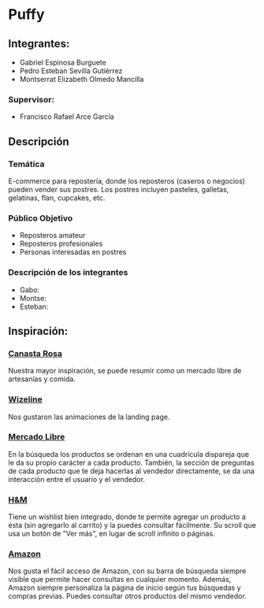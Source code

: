 # Puffy

## Integrantes:
- Gabriel Espinosa Burguete
- Pedro Esteban Sevilla Gutiérrez
- Montserrat Elizabeth Olmedo Mancilla

### Supervisor:
- Francisco Rafael Arce García

## Descripción

### Temática
E-commerce para repostería, donde los reposteros (caseros o negocios) pueden vender sus postres. Los postres incluyen pasteles, galletas, gelatinas, flan, cupcakes, etc.

### Público Objetivo
- Reposteros amateur
- Reposteros profesionales
- Personas interesadas en postres

### Descripción de los integrantes
- Gabo:
- Montse:
- Esteban: 

## Inspiración:
### [Canasta Rosa](https://canastarosa.com/)
Nuestra mayor inspiración, se puede resumir como un mercado libre de artesanías y comida.

### [Wizeline](https://www.wizeline.com/)
Nos gustaron las animaciones de la landing page.

### [Mercado Libre](https://articulo.mercadolibre.com.mx/)
En la búsqueda los productos se ordenan en una cuadrícula dispareja que le da su propio carácter a cada producto. También, la sección de preguntas de cada producto que te deja hacerlas al vendedor directamente, se da una interacción entre el usuario y el vendedor.

### [H&M](https://www2.hm.com/es_mx/)
Tiene un wishlist bien integrado, donde te permite agregar un producto a ésta (sin agregarlo al carrito) y la puedes consultar fácilmente. Su scroll que usa un botón de "Ver más", en lugar de scroll infinito o páginas.

### [Amazon](https://www.amazon.com.mx/)
Nos gusta el fácil acceso de Amazon, con su barra de búsqueda siempre visible que permite hacer consultas en cualquier momento. Además, Amazon siempre personaliza la página de inicio según tus búsquedas y compras previas. Puedes consultar otros productos del mismo vendedor.
